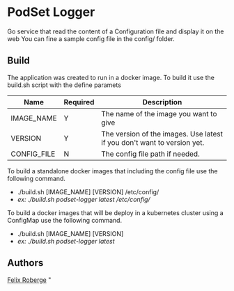 # PodSet Logger

Go service that read the content of a Configuration file and display it on the web
You can fine a sample config file in the config/ folder.

## Build
The application was created to run in a docker image.  To build it use the build.sh script with the define paramets

Name  | Required |  Description 
--------------- | ---------| -----------------
IMAGE_NAME | Y |The name of the image you want to give
VERSION | Y|  The version of the images. Use latest if you don't want to version yet.
CONFIG_FILE | N |  The config file path if needed.


To build a standalone docker images that including the config file use the following command.
 * ./build.sh [IMAGE_NAME] [VERSION] /etc/config/
 * _ex: ./build.sh podset-logger latest /etc/config/_   

To build a docker images that will be deploy in a kubernetes cluster using a ConfigMap use the following command.
 * ./build.sh [IMAGE_NAME] [VERSION]
 * _ex: ./build.sh podset-logger latest_
 
## Authors
[Felix Roberge](https://github.com/roberge.felix@gmail.com)
"
